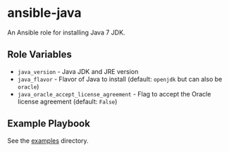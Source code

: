 # ansible-java

An Ansible role for installing Java 7 JDK.

## Role Variables

- `java_version` - Java JDK and JRE version
- `java_flavor` - Flavor of Java to install (default: `openjdk` but can also be
  `oracle`)
- `java_oracle_accept_license_agreement` - Flag to accept the Oracle license agreement (default: `False`)

## Example Playbook

See the [examples](./examples/) directory.
